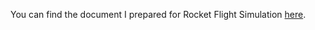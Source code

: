 You can find the document I prepared for Rocket Flight Simulation [here](https://github.com/embeddedJedi/Basic_Rocket-Flight-Simulation/tree/main/Docs).
